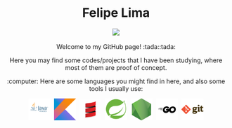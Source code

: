 <h1 align="center">Felipe Lima </h1>

<p align="center">
  <a href="https://br.linkedin.com/in/flimafreire">
    <img src="https://img.shields.io/badge/linkedin-%230077B5.svg?&style=for-the-badge&logo=linkedin&logoColor=white" />
  </a>
</p>

<p align="center">Welcome to my GitHub page! :tada::tada:</p>

<p align="center">Here you may find some codes/projects that I have been studying, where most of them are proof of concept.</p>

<p align="center">:computer: Here are some languages you might find in here, and also some tools I usually use:</p>

<p align="center">
  <img src="https://github.com/flflima/flflima/blob/master/stack%20icons/java.png" width="50" height="50">&nbsp;&nbsp;<img src="https://github.com/flflima/flflima/blob/master/stack%20icons/kotlin.png" width="50" height="50">&nbsp;&nbsp;<img src="https://github.com/flflima/flflima/blob/master/stack%20icons/scala.png" width="50" height="50">&nbsp;&nbsp;<img src="https://github.com/flflima/flflima/blob/master/stack%20icons/spring-boot.png" width="50" height="50">&nbsp;&nbsp;<img src="https://github.com/flflima/flflima/blob/master/stack%20icons/nodejs.png" width="50" height="50">&nbsp;&nbsp;<img src="https://github.com/flflima/flflima/blob/master/stack%20icons/go.png" width="50" height="50">&nbsp;&nbsp;<img src="https://github.com/flflima/flflima/blob/master/stack%20icons/git.png" width="50" height="50">
</p>

